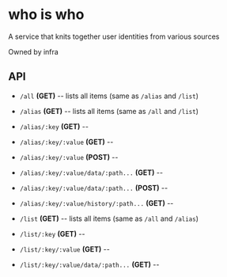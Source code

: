 # who is who

A service that knits together user identities from various sources

Owned by infra

## API

- `/all` **(GET)** -- lists all items (same as `/alias` and `/list`)

- `/alias` **(GET)** -- lists all items (same as `/all` and `/list`)
- `/alias/:key` **(GET)** --
- `/alias/:key/:value` **(GET)** --
- `/alias/:key/:value` **(POST)** --
- `/alias/:key/:value/data/:path...` **(GET)** --
- `/alias/:key/:value/data/:path...` **(POST)** --

- `/alias/:key/:value/history/:path...`  **(GET)** --

- `/list` **(GET)** -- lists all items (same as `/all` and `/alias`)
- `/list/:key` **(GET)** --
- `/list/:key/:value` **(GET)** --
- `/list/:key/:value/data/:path...` **(GET)** --

